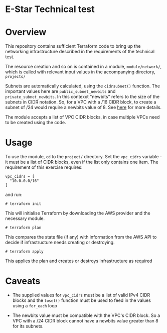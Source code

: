 # E-Star Technical test
# Overview

This repository contains sufficient Terraform code to bring up the networking infrastructure described in the requirements of the technical test.

The resource creation and so on is contained in a module, `module/network/`, which is called with relevant input values in the accompanying directory, `projects/`

Subnets are automatically calculated, using the `cidrsubnet()` function. The important values here are `public_subnet_newbits` and `private_subnet_newbits`. In this contexxt "newbits" refers to the size of the subnets in CIDR notation. So, for a VPC with a /16 CIDR block, to create a subnet of /24 would require a newbits value of 8. See [here](https://developer.hashicorp.com/terraform/language/functions/cidrsubnet) for more details.


The module accepts a list of VPC CIDR blocks, in case multiple VPCs need to be created using the code.

# Usage

To use the module, `cd` to the `project/` directory. Set the `vpc_cidrs` variable - it must be a list of CIDR blocks, even if the list only contains one item. The requirement of this exercise requires:
```
vpc_cidrs = [
  "10.0.0.0/16"
]
```
and run:

```
# terraform init
```
This will initialise Terraform by downloading the AWS provider and the necessary module.
```
# terraform plan 
```
This compares the state file (if any) with information from the AWS API to decide if infrastructure needs creating or destroying.
```
# terraform apply
```
This applies the plan and creates or destroys infrastructure as required

# Caveats

- The supplied values for `vpc_cidrs` must be a list of valid IPv4 CIDR blocks and the `toset()` function must be used to feed in the values using a `for_each` loop

- The newbits value must be compatible with the VPC's CIDR block. So a VPC with a /24 CIDR block cannot have a newbits value greater than 8 for its subnets.